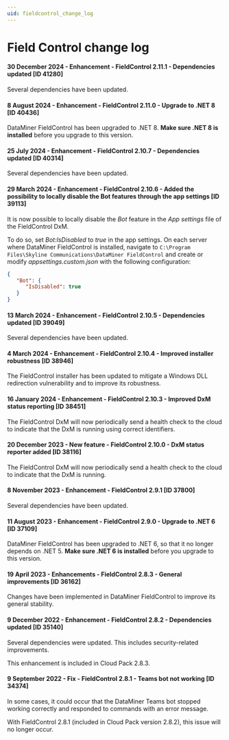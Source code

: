 ```yaml
---
uid: fieldcontrol_change_log
---
```


# Field Control change log

#### 30 December 2024 - Enhancement - FieldControl 2.11.1 - Dependencies updated [ID 41280]

Several dependencies have been updated.

#### 8 August 2024 - Enhancement - FieldControl 2.11.0 - Upgrade to .NET 8 [ID 40436]

DataMiner FieldControl has been upgraded to .NET 8. **Make sure .NET 8 is installed** before you upgrade to this version.

#### 25 July 2024 - Enhancement - FieldControl 2.10.7 - Dependencies updated [ID 40314]

Several dependencies have been updated.

#### 29 March 2024 - Enhancement - FieldControl 2.10.6 - Added the possibility to locally disable the Bot features through the app settings [ID 39113]

It is now possible to locally disable the *Bot* feature in the *App settings* file of the FieldControl DxM. 

To do so, set *Bot:IsDisabled* to *true* in the app settings. On each server where DataMiner FieldControl is installed, navigate to `C:\Program Files\Skyline Communications\DataMiner FieldControl` and create or modify *appsettings.custom.json* with the following configuration:

```json
{
   "Bot": {
      "IsDisabled": true
   }
}
```

#### 13 March 2024 - Enhancement - FieldControl 2.10.5 - Dependencies updated [ID 39049]

Several dependencies have been updated.

#### 4 March 2024 - Enhancement - FieldControl 2.10.4 - Improved installer robustness [ID 38946]

The FieldControl installer has been updated to mitigate a Windows DLL redirection vulnerability and to improve its robustness.

#### 16 January 2024 - Enhancement - FieldControl 2.10.3 - Improved DxM status reporting [ID 38451]

The FieldControl DxM will now periodically send a health check to the cloud to indicate that the DxM is running using correct identifiers.

#### 20 December 2023 - New feature - FieldControl 2.10.0 - DxM status reporter added [ID 38116]

The FieldControl DxM will now periodically send a health check to the cloud to indicate that the DxM is running.

#### 8 November 2023 - Enhancement - FieldControl 2.9.1 [ID 37800]

Several dependencies have been updated.

#### 11 August 2023 - Enhancement - FieldControl 2.9.0 - Upgrade to .NET 6 [ID 37109]

DataMiner FieldControl has been upgraded to .NET 6, so that it no longer depends on .NET 5. **Make sure .NET 6 is installed** before you upgrade to this version.

#### 19 April 2023 - Enhancements -  FieldControl 2.8.3 - General improvements [ID 36162]

Changes have been implemented in DataMiner FieldControl to improve its general stability.

#### 9 December 2022 - Enhancement - FieldControl 2.8.2 - Dependencies updated [ID 35140]

Several dependencies were updated. This includes security-related improvements.

This enhancement is included in Cloud Pack 2.8.3.

#### 9 September 2022 - Fix - FieldControl 2.8.1 - Teams bot not working [ID 34374]

In some cases, it could occur that the DataMiner Teams bot stopped working correctly and responded to commands with an error message.

With FieldControl 2.8.1 (included in Cloud Pack version 2.8.2), this issue will no longer occur.
